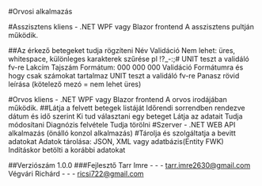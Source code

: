 #Orvosi alkalmazás

#Asszisztens kliens - .NET WPF vagy Blazor frontend
A asszisztens pultján működik.

##Az érkező betegeket tudja rögzíteni
Név
Validáció
Nem lehet: üres, whitespace, különleges karakterek szűrése pl !?_-:;#
UNIT teszt a validáló fv-re
Lakcím
Tajszám Formátum: 000 000 000
Validáció
Formátumra és hogy csak számokat tartalmaz
UNIT teszt a validáló fv-re
Panasz rövid leírása (kötelező mezó = nem lehet üres)

#Orvos kliens - .NET WPF vagy Blazor frontend
A orvos irodájában működik.
##Látja a felvett betegek listáját
Időrendi sorrendben rendezve dátum és idő szerint
Ki tud választani egy beteget
Látja az adatait
Tudja módosítani
Diagnózis felvétele
Tudja törölni
#Szerver - .NET WEB API alkalmazás (önálló konzol alkalmazás)
#Tárolja és szolgáltatja a bevitt adatokat
Adatok tárolása: JSON, XML vagy adatbázis(Entity FWK)
Indításkor betölti a korábbi adatokat

##Verziószám
1.0.0
###Fejlesztő
Tarr Imre - - - tarr.imre2630@gmail.com 
Végvári Richárd - - - ricsi722@gmail.com
